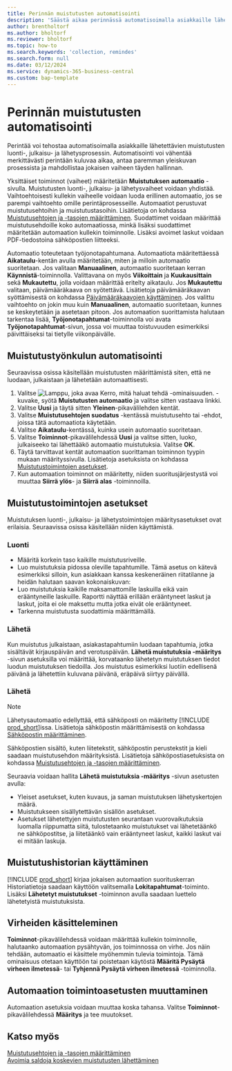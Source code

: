 ```yaml
---
title: Perinnän muistutusten automatisointi
description: 'Säästä aikaa perinnässä automatisoimalla asiakkaille lähetettävien muistutusten luonti-, julkaisu- ja lähetysprosessin.'
author: brentholtorf
ms.author: bholtorf
ms.reviewer: bholtorf
ms.topic: how-to
ms.search.keywords: 'collection, remindes'
ms.search.form: null
ms.date: 03/12/2024
ms.service: dynamics-365-business-central
ms.custom: bap-template
---
```

# Perinnän muistutusten automatisointi

Perintää voi tehostaa automatisoimalla asiakkaille lähetettävien muistutusten luonti-, julkaisu- ja lähetysprosessin. Automatisointi voi vähentää merkittävästi perintään kuluvaa aikaa, antaa paremman yleiskuvan prosessista ja mahdollistaa jokaisen vaiheen täyden hallinnan.

Yksittäiset toiminnot (vaiheet) määritetään **Muistutuksen automaatio** -sivulla. Muistutusten luonti-, julkaisu- ja lähetysvaiheet voidaan yhdistää. Vaihtoehtoisesti kullekin vaiheelle voidaan luoda erillinen automaatio, jos se parempi vaihtoehto omille perintäprosesseille. Automaatiot perustuvat muistutusehtoihin ja muistutustasoihin. Lisätietoja on kohdassa [Muistutusehtojen ja -tasojen määrittäminen](finance-setup-reminders.md). Suodattimet voidaan määrittää muistutusehdoille koko automaatiossa, minkä lisäksi suodattimet määritetään automaation kullekin toiminnolle. Lisäksi avoimet laskut voidaan PDF-tiedostoina sähköpostien liitteeksi.

Automaatio toteutetaan työjonotapahtumana. Automaatiota määritettäessä **Aikataulu**-kentän avulla määritetään, miten ja milloin automaatio suoritetaan. Jos valitaan **Manuaalinen**, automaatio suoritetaan kerran **Käynnistä**-toiminnolla. Valittavana on myös **Viikoittain** ja **Kuukausittain** sekä **Mukautettu**, jolla voidaan määrittää eritelty aikataulu. Jos **Mukautettu** valitaan, päivämääräkaava on syötettävä. Lisätietoja päivämääräkaavan syöttämisestä on kohdassa [Päivämääräkaavojen käyttäminen](ui-enter-date-ranges.md#use-date-formulas). Jos valittu vaihtoehto on jokin muu kuin **Manuaalinen**, automaatio suoritetaan, kunnes se keskeytetään ja asetetaan pitoon. Jos automaation suorittamista halutaan tarkentaa lisää, **Työjonotapahtumat**-toiminnolla voi avata **Työjonotapahtumat**-sivun, jossa voi muuttaa toistuvuuden esimerkiksi päivittäiseksi tai tietylle viikonpäivälle.

## Muistutustyönkulun automatisointi

Seuraavissa osissa käsitellään muistutusten määrittämistä siten, että ne luodaan, julkaistaan ja lähetetään automaattisesti.

1. Valitse ![Lamppu, joka avaa Kerro, mitä haluat tehdä -ominaisuuden.](media/ui-search/search_small.png "Kerro, mitä haluat tehdä") -kuvake, syötä **Muistutusten automaatio** ja valitse sitten vastaava linkki.
1. Valitse **Uusi** ja täytä sitten **Yleinen**-pikavälilehden kentät.
1. Valitse **Muistutusehtojen suodatus** -kentässä muistutusehto tai -ehdot, joissa tätä automaatiota käytetään.
1. Valitse **Aikataulu**-kentässä, kuinka usein automaatio suoritetaan.
1. Valitse **Toiminnot**-pikavälilehdessä **Uusi** ja valitse sitten, luoko, julkaiseeko tai lähettääkö automaatio muistutuksia. Valitse **OK**.
1. Täytä tarvittavat kentät automaation suorittaman toiminnon tyypin mukaan määrityssivulla. Lisätietoja asetuksista on kohdassa [Muistutustoimintojen asetukset](#settings-for-reminder-actions).
1. Kun automaation toiminnot on määritetty, niiden suoritusjärjestystä voi muuttaa **Siirrä ylös**- ja **Siirrä alas** -toiminnoilla.

## Muistutustoimintojen asetukset

Muistutuksen luonti-, julkaisu- ja lähetystoimintojen määritysasetukset ovat erilaisia. Seuraavissa osissa käsitellään niiden käyttämistä.

### Luonti

* Määritä korkein taso kaikille muistutusriveille.  
* Luo muistutuksia pidossa oleville tapahtumille. Tämä asetus on kätevä esimerkiksi silloin, kun asiakkaan kanssa keskeneräinen riitatilanne ja heidän halutaan saavan kokonaiskuvan:
* Luo muistutuksia kaikille maksamattomille laskuilla eikä vain erääntyneille laskuille. Raportti näyttää erillään erääntyneet laskut ja laskut, joita ei ole maksettu mutta jotka eivät ole erääntyneet.
* Tarkenna muistutusta suodattimia määrittämällä.

### Lähetä

Kun muistutus julkaistaan, asiakastapahtumiin luodaan tapahtumia, jotka sisältävät kirjauspäivän and verotuspäivän. **Lähetä muistutuksia -määritys** -sivun asetuksilla voi määrittää, korvataanko lähetetyn muistutuksen tiedot luodun muistutuksen tiedoilla. Jos muistutus esimerkiksi luotiin edellisenä päivänä ja lähetettiin kuluvana päivänä, eräpäivä siirtyy päivällä.

### Lähetä

> [!NOTE]
> Lähetysautomaatio edellyttää, että sähköposti on määritetty [!INCLUDE [prod_short](includes/prod_short.md)]issa. Lisätietoja sähköpostin määrittämisestä on kohdassa [Sähköpostin määrittäminen](admin-how-setup-email.md).

Sähköpostien sisältö, kuten liitetekstit, sähköpostin perustekstit ja kieli saadaan muistutusehdon määrityksistä. Lisätietoja sähköpostiasetuksista on kohdassa [Muistutusehtojen ja -tasojen määrittäminen](finance-setup-reminders.md).

Seuraavia voidaan hallita **Lähetä muistutuksia -määritys** -sivun asetusten avulla:

* Yleiset asetukset, kuten kuvaus, ja saman muistutuksen lähetyskertojen määrä.
* Muistutukseen sisällytettävän sisällön asetukset.
* Asetukset lähetettyjen muistutusten seurantaan vuorovaikutuksia luomalla riippumatta siitä, tulostetaanko muistutukset vai lähetetäänkö ne sähköpostitse, ja liitetäänkö vain erääntyneet laskut, kaikki laskut vai ei mitään laskuja. 

## Muistutushistorian käyttäminen

[!INCLUDE [prod_short](includes/prod_short.md)] kirjaa jokaisen automaation suorituskerran Historiatietoja saadaan käyttöön valitsemalla **Lokitapahtumat**-toiminto. Lisäksi **Lähetetyt muistutukset** -toiminnon avulla saadaan luettelo lähetetyistä muistutuksista.

## Virheiden käsitteleminen

**Toiminnot**-pikavälilehdessä voidaan määrittää kullekin toiminnolle, halutaanko automaation pysähtyvän, jos toiminnossa on virhe. Jos näin tehdään, automaatio ei käsittele myöhemmin tulevia toimintoja. Tämä ominaisuus otetaan käyttöön tai poistetaan käytöstä **Määritä Pysäytä virheen ilmetessä**- tai **Tyhjennä Pysäytä virheen ilmetessä** -toiminnolla.

## Automaation toimintoasetusten muuttaminen

Automaation asetuksia voidaan muuttaa koska tahansa. Valitse **Toiminnot**-pikavälilehdessä **Määritys** ja tee muutokset.

## Katso myös

[Muistutusehtojen ja -tasojen määrittäminen](finance-setup-reminders.md)  
[Avoimia saldoja koskevien muistutusten lähettäminen](receivables-send-reminders.md)  
